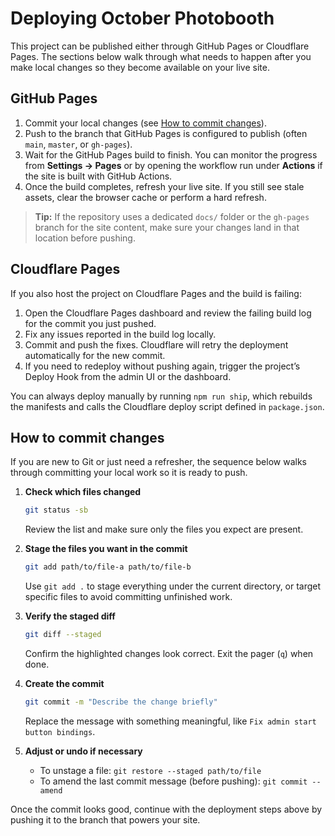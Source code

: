 # Deploying October Photobooth

This project can be published either through GitHub Pages or Cloudflare Pages. The sections below walk through what needs to happen after you make local changes so they become available on your live site.

## GitHub Pages

1. Commit your local changes (see [How to commit changes](#how-to-commit-changes)).
2. Push to the branch that GitHub Pages is configured to publish (often `main`, `master`, or `gh-pages`).
3. Wait for the GitHub Pages build to finish. You can monitor the progress from **Settings → Pages** or by opening the workflow run under **Actions** if the site is built with GitHub Actions.
4. Once the build completes, refresh your live site. If you still see stale assets, clear the browser cache or perform a hard refresh.

> **Tip:** If the repository uses a dedicated `docs/` folder or the `gh-pages` branch for the site content, make sure your changes land in that location before pushing.

## Cloudflare Pages

If you also host the project on Cloudflare Pages and the build is failing:

1. Open the Cloudflare Pages dashboard and review the failing build log for the commit you just pushed.
2. Fix any issues reported in the build log locally.
3. Commit and push the fixes. Cloudflare will retry the deployment automatically for the new commit.
4. If you need to redeploy without pushing again, trigger the project’s Deploy Hook from the admin UI or the dashboard.

You can always deploy manually by running `npm run ship`, which rebuilds the manifests and calls the Cloudflare deploy script defined in `package.json`.

## How to commit changes

If you are new to Git or just need a refresher, the sequence below walks through committing your local work so it is ready to push.

1. **Check which files changed**
   ```bash
   git status -sb
   ```
   Review the list and make sure only the files you expect are present.

2. **Stage the files you want in the commit**
   ```bash
   git add path/to/file-a path/to/file-b
   ```
   Use `git add .` to stage everything under the current directory, or target specific files to avoid committing unfinished work.

3. **Verify the staged diff**
   ```bash
   git diff --staged
   ```
   Confirm the highlighted changes look correct. Exit the pager (`q`) when done.

4. **Create the commit**
   ```bash
   git commit -m "Describe the change briefly"
   ```
   Replace the message with something meaningful, like `Fix admin start button bindings`.

5. **Adjust or undo if necessary**
   * To unstage a file: `git restore --staged path/to/file`
   * To amend the last commit message (before pushing): `git commit --amend`

Once the commit looks good, continue with the deployment steps above by pushing it to the branch that powers your site.

